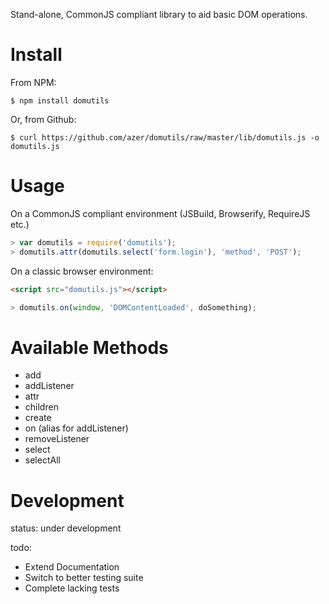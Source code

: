 Stand-alone, CommonJS compliant library to aid basic DOM operations.

Install
=======
From NPM:
```
$ npm install domutils
```

Or, from Github:
```
$ curl https://github.com/azer/domutils/raw/master/lib/domutils.js -o domutils.js
```

Usage
=====
On a CommonJS compliant environment (JSBuild, Browserify, RequireJS etc.)

```javascript
> var domutils = require('domutils');
> domutils.attr(domutils.select('form.login'), 'method', 'POST');
```

On a classic browser environment:

```html
<script src="domutils.js"></script>
```
```javascript
> domutils.on(window, 'DOMContentLoaded', doSomething);
```


Available Methods
=================
* add
* addListener
* attr
* children
* create
* on (alias for addListener)
* removeListener
* select
* selectAll

Development
===========
status: under development

todo:

  * Extend Documentation
  * Switch to better testing suite
  * Complete lacking tests

